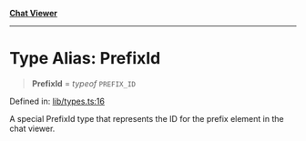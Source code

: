 [**Chat Viewer**](../README.md)

***

# Type Alias: PrefixId

> **PrefixId** = *typeof* `PREFIX_ID`

Defined in: [lib/types.ts:16](https://github.com/wix-incubator/chat-viewer/blob/83481c9b59373be99cbdd28a40e5ba8a4798e38a/lib/types.ts#L16)

A special PrefixId type that represents the ID for the prefix element in the chat viewer.
